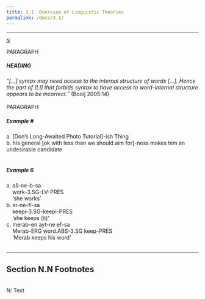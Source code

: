 ```yaml
---
title: 3.1. Overview of Linguistic Theories
permalink: /docs/3.1/
---
```


***

<sup>[N](#fnN)</sup>

PARAGRAPH
<br/>
##### **HEADING**  
*“[…] syntax may need access to the internal structure of words […]. Hence the part of [LI] that forbids syntax to have access to word-internal structure appears to be incorrect.”* (Booij 2005:14)  
<br/>
PARAGRAPH
<br/>
##### **Example #**  
a.	[Don’s Long-Awaited Photo Tutorial]-ish Thing  
b.	his general [ok with less than we should aim for]-ness makes him an undesirable candidate  
<br/>
##### **Example 6**  
a. aš-ne-b-sa  
&nbsp;&nbsp;&nbsp;&nbsp;work-3.SG-LV-PRES  
&nbsp;&nbsp;&nbsp;&nbsp;‘she works’  
b. ei-ne-fi-sa  
&nbsp;&nbsp;&nbsp;&nbsp;keepi-3.SG-keepi-PRES  
&nbsp;&nbsp;&nbsp;&nbsp;‘she keeps (it)’  
c. merab-en ayt-ne ef-sa  
&nbsp;&nbsp;&nbsp;&nbsp;Merab-ERG word.ABS-3.SG keep-PRES  
&nbsp;&nbsp;&nbsp;&nbsp;‘Merab keeps his word’  
<br/>

***

## Section N.N Footnotes  
<br/>
<a name="fnN">N</a>: Text 
<br/>
